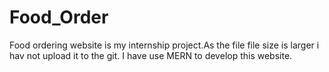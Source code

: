 # Food_Order
Food ordering website is my internship project.As the file file size is larger i hav not upload it to the git.
I have use MERN to develop this website.
